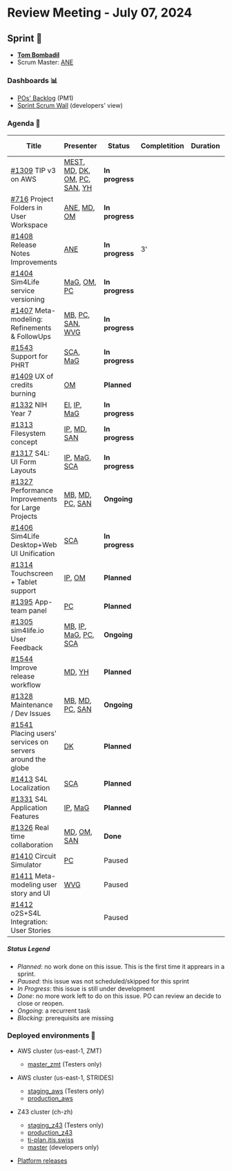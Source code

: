 # Review Meeting - July 07, 2024


## Sprint 🏃
- [**Tom Bombadil**](https://en.wikipedia.org/wiki/Tom_Bombadil)
- Scrum Master: [ANE]

### Dashboards 📊

- [POs' Backlog](https://github.com/orgs/ITISFoundation/projects/15/views/14) (PM1)
- [Sprint Scrum Wall](https://github.com/orgs/ITISFoundation/projects/15/views/11) (developers' view)

### Agenda 📝

| Title                                                       | Presenter                                          | Status          | Completition | Duration | Start-Time |
|-------------------------------------------------------------|----------------------------------------------------|-----------------|--------------|----------|------------|
| [#1309] TIP v3 on AWS                                       | [MEST], [MD], [DK], [OM], [PC], [SAN], [YH]        | **In progress** |              |          |            |
| [#716] Project Folders in User Workspace                    | [ANE], [MD], [OM]                                  | **In progress** |              |          |            |
| [#1408] Release Notes Improvements                          | [ANE]                                              | **In progress** | 3'           |          |            |
| [#1404] Sim4Life service versioning                         | [MaG], [OM], [PC]                                  | **In progress** |              |          |            |
| [#1407] Meta-modeling: Refinements & FollowUps              | [MB], [PC], [SAN], [WVG]                           | **In progress** |              |          |            |
| [#1543] Support for PHRT                                    | [SCA], [MaG]                                       | **In progress** |              |          |            |
| [#1409] UX of credits burning                               | [OM]                                               | **Planned**     |              |          |            |
| [#1332] NIH Year 7                                          | [EI], [IP], [MaG]                                  | **In progress** |              |          |            |
| [#1313] Filesystem concept                                  | [IP], [MD], [SAN]                                  | **In progress** |              |          |            |
| [#1317] S4L: UI Form Layouts                                | [IP], [MaG], [SCA]                                 | **In progress** |              |          |            |
| [#1327] Performance Improvements for Large Projects         | [MB], [MD], [PC], [SAN]                            | **Ongoing**     |              |          |            |
| [#1406] Sim4Life Desktop+Web UI Unification                 | [SCA]                                              | **In progress** |              |          |            |
| [#1314] Touchscreen + Tablet support                        | [IP], [OM]                                         | **Planned**     |              |          |            |
| [#1395] App-team panel                                      | [PC]                                               | **Planned**     |              |          |            |
| [#1305] sim4life.io User Feedback                           | [MB], [IP], [MaG], [PC], [SCA]                     | **Ongoing**     |              |          |            |
| [#1544] Improve release workflow                            | [MD], [YH]                                         | **Planned**     |              |          |            |
| [#1328] Maintenance / Dev Issues                            | [MB], [MD], [PC], [SAN]                            | **Ongoing**     |              |          |            |
| [#1541] Placing users' services on servers around the globe | [DK]                                               | **Planned**     |              |          |            |
| [#1413] S4L Localization                                    | [SCA]                                              | **Planned**     |              |          |            |
| [#1331] S4L Application Features                            | [IP], [MaG]                                        | **Planned**     |              |          |            |
| [#1326] Real time collaboration                             | [MD], [OM], [SAN]                                  | **Done**        |              |          |            |
| [#1410] Circuit Simulator                                   | [PC]                                               | Paused          |              |          |            |
| [#1411] Meta-modeling user story and UI                     | [WVG]                                              | Paused          |              |          |            |
| [#1412] o2S+S4L Integration: User Stories                   |                                                    | Paused          |              |          |            |


[#1309]: https://github.com/ITISFoundation/osparc-issues/issues/1309
[#716]: https://github.com/ITISFoundation/osparc-issues/issues/716
[#1408]: https://github.com/ITISFoundation/osparc-issues/issues/1408
[#1404]: https://github.com/ITISFoundation/osparc-issues/issues/1404
[#1407]: https://github.com/ITISFoundation/osparc-issues/issues/1407
[#1543]: https://github.com/ITISFoundation/osparc-issues/issues/1543
[#1409]: https://github.com/ITISFoundation/osparc-issues/issues/1409
[#1332]: https://github.com/ITISFoundation/osparc-issues/issues/1332
[#1313]: https://github.com/ITISFoundation/osparc-issues/issues/1313
[#1317]: https://github.com/ITISFoundation/osparc-issues/issues/1317
[#1327]: https://github.com/ITISFoundation/osparc-issues/issues/1327
[#1406]: https://github.com/ITISFoundation/osparc-issues/issues/1406
[#1314]: https://github.com/ITISFoundation/osparc-issues/issues/1314
[#1395]: https://github.com/ITISFoundation/osparc-issues/issues/1395
[#1305]: https://github.com/ITISFoundation/osparc-issues/issues/1305
[#1544]: https://github.com/ITISFoundation/osparc-issues/issues/1544
[#1328]: https://github.com/ITISFoundation/osparc-issues/issues/1328
[#1541]: https://github.com/ITISFoundation/osparc-issues/issues/1541
[#1413]: https://github.com/ITISFoundation/osparc-issues/issues/1413
[#1331]: https://github.com/ITISFoundation/osparc-issues/issues/1331
[#1326]: https://github.com/ITISFoundation/osparc-issues/issues/1326
[#1410]: https://github.com/ITISFoundation/osparc-issues/issues/1410
[#1411]: https://github.com/ITISFoundation/osparc-issues/issues/1411
[#1412]: https://github.com/ITISFoundation/osparc-issues/issues/1412

[ANE]:https://github.com/GitHK
[BL]:https://github.com/dyollb
[DK]:https://github.com/mrnicegyu11
[EI]:https://github.com/elisabettai
[IP]:https://github.com/ignapas
[MB]:https://github.com/bisgaard-itis
[MD]:https://github.com/matusdrobuliak66
[MEST]:https://github.com/Konohana0608
[MaG]:https://github.com/mguidon
[OM]:https://github.com/odeimaiz
[PC]:https://github.com/pcrespov
[SAN]:https://github.com/sanderegg
[SB]:https://github.com/sbenkler
[SCA]:https://github.com/SCA-ZMT
[TN]:https://github.com/newton1985
[WVG]:https://github.com/wvangeit
[YH]:https://github.com/YuryHrytsuk




##### Status Legend

- _Planned_: no work done on this issue. This is the first time it apprears in a sprint.
- _Paused_: this issue was not scheduled/skipped for this sprint
- _In Progress_: this issue is still under development
- _Done_: no more work left to do on this issue. PO can review an decide to close or reopen.
- _Ongoing_: a recurrent task
- _Blocking_: prerequisits are missing

### Deployed environments 🚀

- AWS cluster (us-east-1, ZMT)
  - [master_zmt](https://sim4life.io) (Testers only)
- AWS cluster (us-east-1, STRIDES)
  - [staging_aws](https://staging.osparc.io) (Testers only)
  - [production_aws](https://osparc.io)
- Z43 cluster (ch-zh)
  - [staging_z43](http://osparc-staging.speag.com) (Testers only)
  - [production_z43](http://osparc.speag.com)
  - [ti-plan.itis.swiss](http://ti-plan.itis.swiss)
  - [master](https://osparc-master.speag.com) (developers only)

- [Platform releases](https://github.com/ITISFoundation/osparc-simcore/releases)

